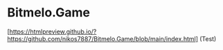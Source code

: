 # Bitmelo.Game
[https://htmlpreview.github.io/?https://github.com/nikos7887/Bitmelo.Game/blob/main/index.html] (Test)
